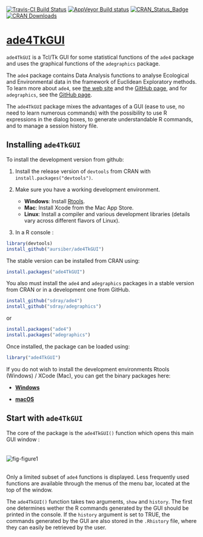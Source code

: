 [![Travis-CI Build Status](https://travis-ci.org/aursiber/ade4TkGUI.svg?branch=master)](https://travis-ci.org/aursiber/ade4TkGUI)
[![AppVeyor Build status](https://ci.appveyor.com/api/projects/status/10pt4g0fvlg96djm/branch/master?svg=true)](https://ci.appveyor.com/project/aursiber/ade4TkGUI/branch/master)
[![CRAN_Status_Badge](http://www.r-pkg.org/badges/version/ade4TkGUI)](http://cran.r-project.org/package=ade4TkGUI)
[![CRAN Downloads](https://cranlogs.r-pkg.org/badges/ade4TkGUI)](https://cran.r-project.org/package=ade4TkGUI)


# [ade4TkGUI](http://pbil.univ-lyon1.fr/ade4TkGUI/)

`ade4TkGUI` is a Tcl/Tk GUI for some statistical functions of the `ade4` package and uses the graphical functions of the `adegraphics` package.

The `ade4` package contains Data Analysis functions to analyse Ecological and Environmental data in the framework of Euclidean Exploratory methods. To learn more about `ade4`, see [the web site](http://pbil.univ-lyon1.fr/ADE-4/) and the [GitHub page](https://github.com/sdray/ade4), and for `adegraphics`, see the [GitHub page](https://github.com/sdray/adegraphics).

The `ade4TkGUI` package mixes the advantages of a GUI (ease to use, no need to learn numerous commands) with the possibility to use R expressions in the dialog boxes, to generate understandable R commands, and to manage a session history file.

## Installing `ade4TkGUI`

To install the development version from github:

1. Install the release version of `devtools` from CRAN with `install.packages("devtools")`.

2. Make sure you have a working development environment.
    * **Windows**: Install [Rtools](http://cran.r-project.org/bin/windows/Rtools/).
    * **Mac**: Install Xcode from the Mac App Store.
    * **Linux**: Install a compiler and various development libraries (details vary across different flavors of Linux).
    
3. In a R console :
```r
library(devtools)
install_github("aursiber/ade4TkGUI")
```

The stable version can be installed from CRAN using:
```r
install.packages("ade4TkGUI")
```

You also must install the `ade4` and `adegraphics` packages in a stable version from CRAN or in a development one from GitHub.
```r
install_github("sdray/ade4")
install_github("sdray/adegraphics")
```
or
```r
install.packages("ade4")
install.packages("adegraphics")
```


Once installed, the package can be loaded using:
```r
library("ade4TkGUI")
```

If you do not wish to install the development environments Rtools (Windows) / XCode (Mac), you can get the binary packages here:

* [**Windows**](http://pbil.univ-lyon1.fr/members/thioulouse/bin/windows/)

* [**macOS**](http://pbil.univ-lyon1.fr/members/thioulouse/bin/macosx/)


## Start with `ade4TkGUI`

The core of the package is the `ade4TkGUI()` function which opens this main GUI window :
<br/>
<br/>
<br/>
![fig-figure1](https://cloud.githubusercontent.com/assets/13218953/10664478/03bbcdcc-78c4-11e5-9ee5-2025e5a06242.png)
<br/>
<br/>

Only a limited subset of `ade4` functions is displayed. Less frequently used functions are available through the menus of the menu bar, located at the top of the window.

The `ade4TkGUI()` function takes two arguments, `show` and `history`. The first one determines wether the R commands generated by the GUI should be printed in the console. If the `history` argument is set to TRUE, the commands generated by the GUI are also stored in the `.Rhistory` file, where they can easily be retrieved by the user.



